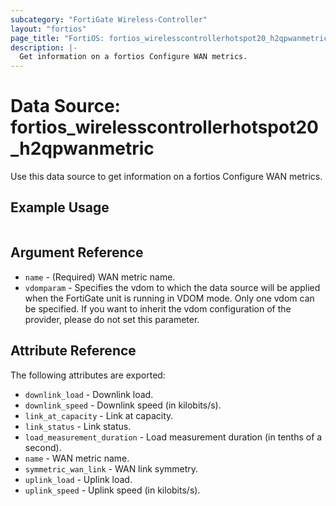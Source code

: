 ```yaml
---
subcategory: "FortiGate Wireless-Controller"
layout: "fortios"
page_title: "FortiOS: fortios_wirelesscontrollerhotspot20_h2qpwanmetric"
description: |-
  Get information on a fortios Configure WAN metrics.
---
```


# Data Source: fortios_wirelesscontrollerhotspot20_h2qpwanmetric
Use this data source to get information on a fortios Configure WAN metrics.


## Example Usage

```hcl

```

## Argument Reference

* `name` - (Required) WAN metric name.
* `vdomparam` - Specifies the vdom to which the data source will be applied when the FortiGate unit is running in VDOM mode. Only one vdom can be specified. If you want to inherit the vdom configuration of the provider, please do not set this parameter.

## Attribute Reference

The following attributes are exported:

* `downlink_load` - Downlink load.
* `downlink_speed` - Downlink speed (in kilobits/s).
* `link_at_capacity` - Link at capacity.
* `link_status` - Link status.
* `load_measurement_duration` - Load measurement duration (in tenths of a second).
* `name` - WAN metric name.
* `symmetric_wan_link` - WAN link symmetry.
* `uplink_load` - Uplink load.
* `uplink_speed` - Uplink speed (in kilobits/s).
